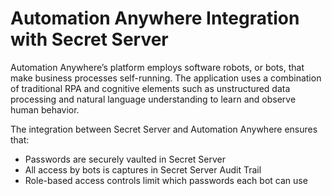 [title]: # (Automation Anywhere)
[tags]: # (introduction)
[priority]: # (1)
# Automation Anywhere Integration with Secret Server

Automation Anywhere’s platform employs software robots, or bots, that make business processes self-running. The application uses a combination of traditional RPA and cognitive elements such as unstructured data processing and natural language understanding to learn and observe human behavior.

The integration between Secret Server and Automation Anywhere ensures that:

* Passwords are securely vaulted in Secret Server
* All access by bots is captures in Secret Server Audit Trail 
* Role-based access controls limit which passwords each bot can use